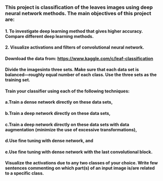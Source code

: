 ### This project is classification of the leaves images using deep neural network methods. The main objectives of this project are:
#### 1. To investigate deep learning method that gives higher accuracy. Compare different deep learning methods.
#### 2. Visualize activations and filters of convolutional neural network.
#### Download the data from: https://www.kaggle.com/c/leaf-classification
#### Divide the imagesinto three sets. Make sure that each data set is balanced—roughly equal number of each class. Use the three sets as the training set.
#### Train your classifier using each of the following techniques:
#### a.Train a dense network directly on these data sets,
#### b.Train a deep network directly on these data sets,
#### c.Train a deep network directly on these data sets with data augmentation (minimize the use of excessive transformations),
#### d.Use fine tuning with dense network, and
#### e.Use fine tuning with dense network with the last convolutional block.
#### Visualize the activations due to any two classes of your choice. Write few sentences commenting on which part(s) of an input image is/are related to a specific class.
